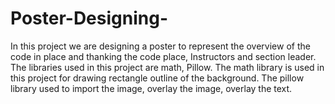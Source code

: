# Poster-Designing-
In this project we are designing a poster to represent the overview of the code in place  and thanking the code place, Instructors and section leader. The libraries used in this project are math, Pillow. The math library is used in this project for drawing rectangle outline of the background. The pillow library used to import the image, overlay the image, overlay the text.
